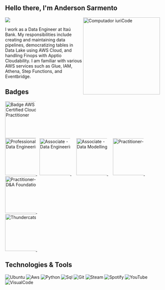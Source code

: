<div align="left">
  
## Hello there, I'm Anderson Sarmento  
<a href="https://www.linkedin.com/in/anderson-sarmento/" 
  target="_blank">
  <img src="https://img.shields.io/badge/-LinkedIn-%230077B5?style=for-the-badge&logo=linkedin&logoColor=white">
  </a> 
<img src="https://raw.githubusercontent.com/MicaelliMedeiros/micaellimedeiros/master/image/computer-illustration.png" 
width="250px" 
align="right" 
alt="Computador iuriCode">

I work as a Data Engineer at Itaú Bank.
My responsibilities include creating and maintaining data pipelines, democratizing tables in Data Lake using AWS Cloud, and handling Finops with Apptio Cloudability.
I am familiar with various AWS services such as Glue, IAM, Athena, Step Functions, and Eventbridge.

## Badges  
</div> <p align="left">
<a 
  href="https://www.credly.com/badges/6e637984-4a6f-476a-9c44-c0096f6f5e19/public_url" 
  title="Badge AWS Certified Cloud Practitioner">
  <img src="https://user-images.githubusercontent.com/509054/163974726-600afdfa-d161-4013-824d-20e168dc5efc.png" 
  alt="Badge AWS Certified Cloud Practitioner" 
  width="120px" 
  style="max-width:100px;" />
<br>
<a 
  href="https://www.credly.com/earner/earned/badge/feacb947-8306-4b62-bd57-865da60434fd"
  title="Professional - Data Engineering">
  <img src="https://images.credly.com/images/57cd0782-e05d-40f6-ac99-139e8727b945/image.png" 
  alt="Professional - Data Engineering" 
  width="120px" 
  style="max-width:100px;" /> 
</a> &nbsp;
<a 
  href="http://badges.com.br/share/8ce8014aaef3f754b7ed17e33f6728bb.php?a=3712" 
  target="_blank" title="Associate - Data Engineering">
  <img src="https://brasilopenbadge.com.br/badge/3712.png?" 
  alt="Associate - Data Engineering" 
  width="120px" style="max-width:100px;" />
</a>&nbsp; &nbsp;  
<a href="https://www.credly.com/badges/7e5864af-2eea-4d43-86fd-4a339d59bcae" 
title="Associate - Data Modelling">
  <img src="https://images.credly.com/images/dbbbaffb-5117-4da2-9b03-eae604acbf51/image.png" alt="Associate - Data Modelling" width="120px" style="max-width:100px;" />
</a>&nbsp; &nbsp;
<a 
  href="http://badges.com.br/share/929b2a238ef0fba68031a583a89ecb64.php?a=3706" 
  title="Practitioner-Leadership D&A">
  <img src="https://brasilopenbadge.com.br/badge/3706.png" 
  alt="Practitioner-" width="120px" style="max-width:100px;" />
</a>&nbsp; &nbsp;  
<a href="http://badges.com.br/share/ddd0b008bd601ac58d61599f3fb37571.php?a=3694" target="_blank" title="Practitioner-D&A Foundation">
   <img src="https://brasilopenbadge.com.br/badge/3694.png" alt="Practitioner-D&A Foundation" width="120px" style="max-width:100px;" />
</a>&nbsp; &nbsp;<br>
<a href="https://en.wikipedia.org/wiki/ThunderCats_(1985_TV_series)" target="_blank" title="Badge Thundercats">
   <img src="https://media.tenor.com/WKHXxZDFdhQAAAAi/thundercats-mografic.gif" alt="Thundercats" width="120px" style="max-width:100px;" />
</a>&nbsp; &nbsp;
</p>



## Technologies & Tools 
<img align="center" alt="Ubuntu" src="https://img.shields.io/badge/Ubuntu-E95420?style=for-the-badge&logo=ubuntu&logoColor=white"/>   <img align="center" alt="Aws" src="https://img.shields.io/badge/Amazon_AWS-232F3E?style=for-the-badge&logo=amazon-aws&logoColor=white"/>    <img align="center" alt="Python" src="https://img.shields.io/badge/Python-3776AB?style=for-the-badge&logo=python&logoColor=white"/>   <img align="center" alt="Sql" src="https://img.shields.io/badge/MySQL-00000F?style=for-the-badge&logo=mysql&logoColor=white"/>   <img align="center" alt="Git" src="https://img.shields.io/badge/GIT-E44C30?style=for-the-badge&logo=git&logoColor=white"/>   <img align="center" alt="Steam" src="https://img.shields.io/badge/Steam-000000?style=for-the-badge&logo=steam&logoColor=white"/>   <img align="center" alt="Spotify" src="https://img.shields.io/badge/Spotify-1ED760?&style=for-the-badge&logo=spotify&logoColor=white"/>   <img align="center" alt="YouTube" src="https://img.shields.io/badge/YouTube-FF0000?style=for-the-badge&logo=youtube&logoColor=white"/> <img align="center" alt="VisualCode" src="https://img.shields.io/badge/Visual_Studio_Code-0078D4?style=for-the-badge&logo=visual%20studio%20code&logoColor=white"/>





